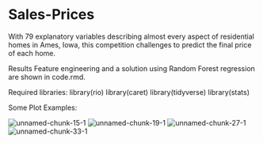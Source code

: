 # Sales-Prices
With 79 explanatory variables describing almost every aspect of residential homes in Ames, Iowa, this competition challenges to predict the final price of each home.

Results
Feature engineering and a solution using Random Forest regression are shown in code.rmd.

Required libraries:
library(rio)
library(caret)
library(tidyverse)
library(stats)

Some Plot Examples: 

![unnamed-chunk-15-1](https://user-images.githubusercontent.com/69797305/97306009-1f890d00-185e-11eb-844f-dbde0e8dd73b.png)
![unnamed-chunk-19-1](https://user-images.githubusercontent.com/69797305/97308581-501e7600-1861-11eb-99b2-78ddfd13c748.png)
![unnamed-chunk-27-1](https://user-images.githubusercontent.com/69797305/97308728-793f0680-1861-11eb-90ca-ee462ca55118.png)
![unnamed-chunk-33-1](https://user-images.githubusercontent.com/69797305/97308801-8fe55d80-1861-11eb-8b2b-e18b2ddb1197.png)

